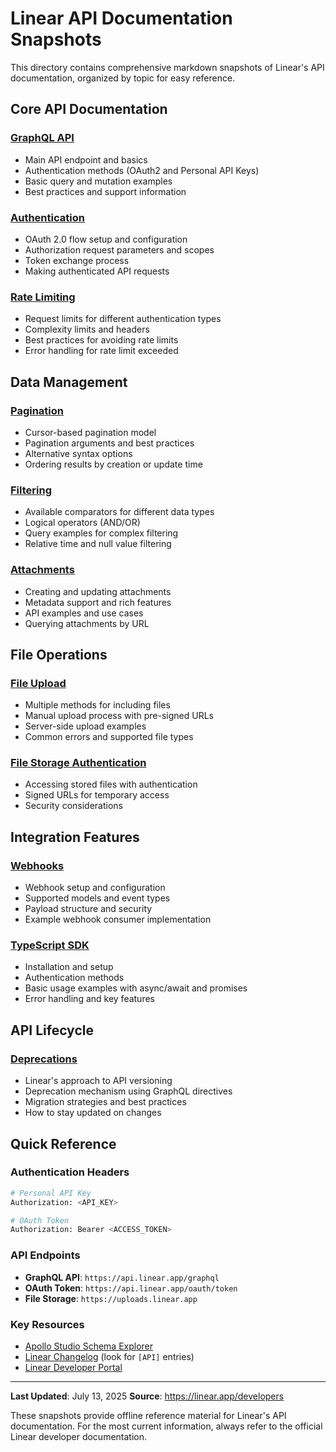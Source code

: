 # Linear API Documentation Snapshots

This directory contains comprehensive markdown snapshots of Linear's API documentation, organized by topic for easy reference.

## Core API Documentation

### [GraphQL API](./graphql-api.md)
- Main API endpoint and basics
- Authentication methods (OAuth2 and Personal API Keys)
- Basic query and mutation examples
- Best practices and support information

### [Authentication](./oauth-authentication.md)
- OAuth 2.0 flow setup and configuration
- Authorization request parameters and scopes
- Token exchange process
- Making authenticated API requests

### [Rate Limiting](./rate-limiting.md)
- Request limits for different authentication types
- Complexity limits and headers
- Best practices for avoiding rate limits
- Error handling for rate limit exceeded

## Data Management

### [Pagination](./pagination.md)
- Cursor-based pagination model
- Pagination arguments and best practices
- Alternative syntax options
- Ordering results by creation or update time

### [Filtering](./filtering.md)
- Available comparators for different data types
- Logical operators (AND/OR)
- Query examples for complex filtering
- Relative time and null value filtering

### [Attachments](./attachments.md)
- Creating and updating attachments
- Metadata support and rich features
- API examples and use cases
- Querying attachments by URL

## File Operations

### [File Upload](./file-upload.md)
- Multiple methods for including files
- Manual upload process with pre-signed URLs
- Server-side upload examples
- Common errors and supported file types

### [File Storage Authentication](./file-storage-authentication.md)
- Accessing stored files with authentication
- Signed URLs for temporary access
- Security considerations

## Integration Features

### [Webhooks](./webhooks.md)
- Webhook setup and configuration
- Supported models and event types
- Payload structure and security
- Example webhook consumer implementation

### [TypeScript SDK](./typescript-sdk.md)
- Installation and setup
- Authentication methods
- Basic usage examples with async/await and promises
- Error handling and key features

## API Lifecycle

### [Deprecations](./deprecations.md)
- Linear's approach to API versioning
- Deprecation mechanism using GraphQL directives
- Migration strategies and best practices
- How to stay updated on changes

## Quick Reference

### Authentication Headers
```bash
# Personal API Key
Authorization: <API_KEY>

# OAuth Token
Authorization: Bearer <ACCESS_TOKEN>
```

### API Endpoints
- **GraphQL API**: `https://api.linear.app/graphql`
- **OAuth Token**: `https://api.linear.app/oauth/token`
- **File Storage**: `https://uploads.linear.app`

### Key Resources
- [Apollo Studio Schema Explorer](https://studio.apollographql.com/public/Linear-API/schema/reference?variant=current)
- [Linear Changelog](https://linear.app/changelog) (look for `[API]` entries)
- [Linear Developer Portal](https://linear.app/developers)

---

**Last Updated**: July 13, 2025
**Source**: https://linear.app/developers

These snapshots provide offline reference material for Linear's API documentation. For the most current information, always refer to the official Linear developer documentation.
